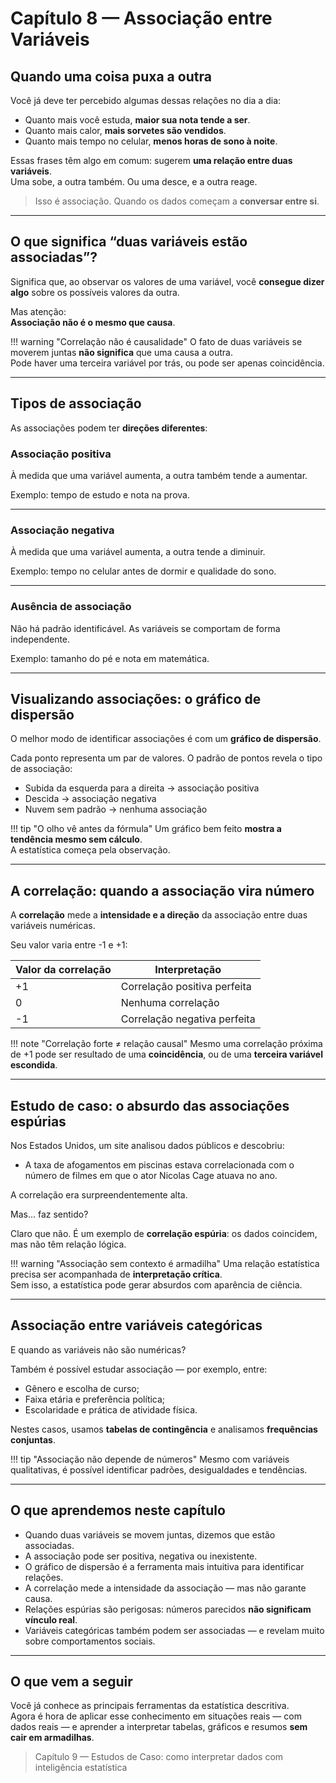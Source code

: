 # Capítulo 8 — Associação entre Variáveis

## Quando uma coisa puxa a outra

Você já deve ter percebido algumas dessas relações no dia a dia:

- Quanto mais você estuda, **maior sua nota tende a ser**.
- Quanto mais calor, **mais sorvetes são vendidos**.
- Quanto mais tempo no celular, **menos horas de sono à noite**.

Essas frases têm algo em comum: sugerem **uma relação entre duas variáveis**.  
Uma sobe, a outra também. Ou uma desce, e a outra reage.

> Isso é associação. Quando os dados começam a **conversar entre si**.

---

## O que significa “duas variáveis estão associadas”?

Significa que, ao observar os valores de uma variável, você **consegue dizer algo** sobre os possíveis valores da outra.

Mas atenção:  
**Associação não é o mesmo que causa**.

!!! warning "Correlação não é causalidade"
    O fato de duas variáveis se moverem juntas **não significa** que uma causa a outra.  
    Pode haver uma terceira variável por trás, ou pode ser apenas coincidência.

---

## Tipos de associação

As associações podem ter **direções diferentes**:

### Associação positiva

À medida que uma variável aumenta, a outra também tende a aumentar.

Exemplo: tempo de estudo e nota na prova.

---

### Associação negativa

À medida que uma variável aumenta, a outra tende a diminuir.

Exemplo: tempo no celular antes de dormir e qualidade do sono.

---

### Ausência de associação

Não há padrão identificável. As variáveis se comportam de forma independente.

Exemplo: tamanho do pé e nota em matemática.

---

## Visualizando associações: o gráfico de dispersão

O melhor modo de identificar associações é com um **gráfico de dispersão**.

Cada ponto representa um par de valores. O padrão de pontos revela o tipo de associação:

- Subida da esquerda para a direita → associação positiva
- Descida → associação negativa
- Nuvem sem padrão → nenhuma associação

!!! tip "O olho vê antes da fórmula"
    Um gráfico bem feito **mostra a tendência mesmo sem cálculo**.  
    A estatística começa pela observação.

---

## A correlação: quando a associação vira número

A **correlação** mede a **intensidade e a direção** da associação entre duas variáveis numéricas.

Seu valor varia entre -1 e +1:

| Valor da correlação | Interpretação              |
|---------------------|----------------------------|
| +1                  | Correlação positiva perfeita |
| 0                   | Nenhuma correlação          |
| -1                  | Correlação negativa perfeita |

!!! note "Correlação forte ≠ relação causal"
    Mesmo uma correlação próxima de +1 pode ser resultado de uma **coincidência**, ou de uma **terceira variável escondida**.

---

## Estudo de caso: o absurdo das associações espúrias

Nos Estados Unidos, um site analisou dados públicos e descobriu:

- A taxa de afogamentos em piscinas estava correlacionada com o número de filmes em que o ator Nicolas Cage atuava no ano.

A correlação era surpreendentemente alta.

Mas… faz sentido?

Claro que não. É um exemplo de **correlação espúria**: os dados coincidem, mas não têm relação lógica.

!!! warning "Associação sem contexto é armadilha"
    Uma relação estatística precisa ser acompanhada de **interpretação crítica**.  
    Sem isso, a estatística pode gerar absurdos com aparência de ciência.

---

## Associação entre variáveis categóricas

E quando as variáveis não são numéricas?

Também é possível estudar associação — por exemplo, entre:

- Gênero e escolha de curso;
- Faixa etária e preferência política;
- Escolaridade e prática de atividade física.

Nestes casos, usamos **tabelas de contingência** e analisamos **frequências conjuntas**.

!!! tip "Associação não depende de números"
    Mesmo com variáveis qualitativas, é possível identificar padrões, desigualdades e tendências.

---

## O que aprendemos neste capítulo

- Quando duas variáveis se movem juntas, dizemos que estão associadas.
- A associação pode ser positiva, negativa ou inexistente.
- O gráfico de dispersão é a ferramenta mais intuitiva para identificar relações.
- A correlação mede a intensidade da associação — mas não garante causa.
- Relações espúrias são perigosas: números parecidos **não significam vínculo real**.
- Variáveis categóricas também podem ser associadas — e revelam muito sobre comportamentos sociais.

---

## O que vem a seguir

Você já conhece as principais ferramentas da estatística descritiva.  
Agora é hora de aplicar esse conhecimento em situações reais — com dados reais — e aprender a interpretar tabelas, gráficos e resumos **sem cair em armadilhas**.

> Capítulo 9 — Estudos de Caso: como interpretar dados com inteligência estatística
